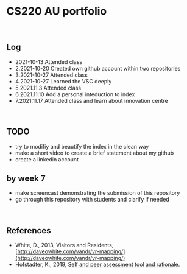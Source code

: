 # CS220 AU portfolio


<br>

## Log
- 2021-10-13 Attended class
- 2.2021-10-20 Created own github account within two repositories
- 3.2021-10-27 Attended class 
- 4.2021-10-27 Learned the VSC deeply
- 5.2021.11.3 Attended class 
- 6.2021.11.10 Add a personal inteduction to index
- 7.2021.11.17 Attended class and learn about innovation centre

<br>

## TODO
- try to modifiy and beautify the index in the clean way
-  make a short video to create a brief statement about my github
- create a linkedin account 
## by week 7
- make screencast demonstrating the submission of this repository
- go through this repository with students and clarify if needed

<br>

## References
- White, D., 2013, Visitors and Residents, [http://daveowhite.com/vandr/vr-mapping/](http://daveowhite.com/vandr/vr-mapping/)
- Hofstadter, K., 2019, [Self and peer assessment tool and rationale](https://khofstadter.com/assets/doc/Hofstadter-2019-self-and-peer-assessment-tool-and-rationale.pdf).
